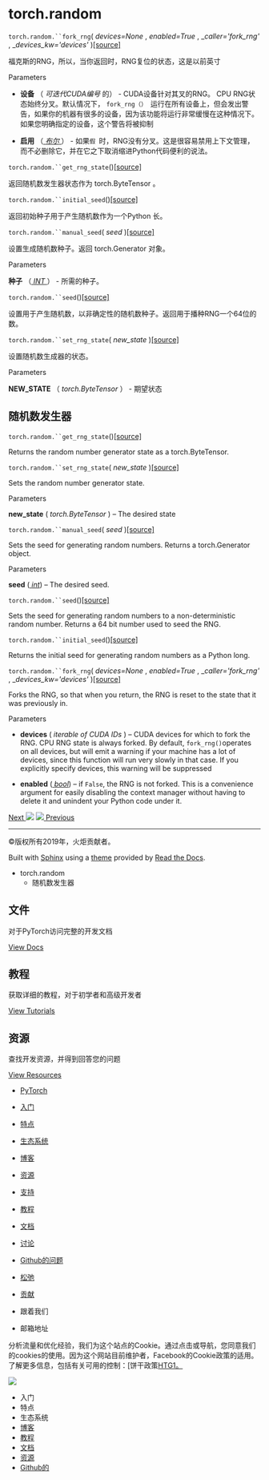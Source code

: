 # torch.random

`torch.random.``fork_rng`( _devices=None_ , _enabled=True_ ,
__caller='fork_rng'_ , __devices_kw='devices'_
)[[source]](_modules/torch/random.html#fork_rng)

    

福克斯的RNG，所以，当你返回时，RNG复位的状态，这是以前英寸

Parameters

    

  * **设备** （ _可迭代CUDA编号_ 的） - CUDA设备针对其叉的RNG。 CPU RNG状态始终分叉。默认情况下， `fork_rng（） `运行在所有设备上，但会发出警告，如果你的机器有很多的设备，因为该功能将运行非常缓慢在这种情况下。如果您明确指定的设备，这个警告将被抑制

  * **启用** （[ _布尔_ ](https://docs.python.org/3/library/functions.html#bool "\(in Python v3.7\)")） - 如果`假 `时，RNG没有分叉。这是很容易禁用上下文管理，而不必删除它，并在它之下取消缩进Python代码便利的说法。

`torch.random.``get_rng_state`()[[source]](_modules/torch/random.html#get_rng_state)

    

返回随机数发生器状态作为 torch.ByteTensor 。

`torch.random.``initial_seed`()[[source]](_modules/torch/random.html#initial_seed)

    

返回初始种子用于产生随机数作为一个Python 长。

`torch.random.``manual_seed`( _seed_
)[[source]](_modules/torch/random.html#manual_seed)

    

设置生成随机数种子。返回 torch.Generator 对象。

Parameters

    

**种子** （[ _INT_ ](https://docs.python.org/3/library/functions.html#int "\(in
Python v3.7\)")） - 所需的种子。

`torch.random.``seed`()[[source]](_modules/torch/random.html#seed)

    

设置用于产生随机数，以非确定性的随机数种子。返回用于播种RNG一个64位的数。

`torch.random.``set_rng_state`( _new_state_
)[[source]](_modules/torch/random.html#set_rng_state)

    

设置随机数生成器的状态。

Parameters

    

**NEW_STATE** （ _torch.ByteTensor_ ） - 期望状态

## 随机数发生器

`torch.random.``get_rng_state`()[[source]](_modules/torch/random.html#get_rng_state)

    

Returns the random number generator state as a torch.ByteTensor.

`torch.random.``set_rng_state`( _new_state_
)[[source]](_modules/torch/random.html#set_rng_state)

    

Sets the random number generator state.

Parameters

    

**new_state** ( _torch.ByteTensor_ ) – The desired state

`torch.random.``manual_seed`( _seed_
)[[source]](_modules/torch/random.html#manual_seed)

    

Sets the seed for generating random numbers. Returns a torch.Generator object.

Parameters

    

**seed** ([ _int_](https://docs.python.org/3/library/functions.html#int "\(in
Python v3.7\)")) – The desired seed.

`torch.random.``seed`()[[source]](_modules/torch/random.html#seed)

    

Sets the seed for generating random numbers to a non-deterministic random
number. Returns a 64 bit number used to seed the RNG.

`torch.random.``initial_seed`()[[source]](_modules/torch/random.html#initial_seed)

    

Returns the initial seed for generating random numbers as a Python long.

`torch.random.``fork_rng`( _devices=None_ , _enabled=True_ ,
__caller='fork_rng'_ , __devices_kw='devices'_
)[[source]](_modules/torch/random.html#fork_rng)

    

Forks the RNG, so that when you return, the RNG is reset to the state that it
was previously in.

Parameters

    

  * **devices** ( _iterable of CUDA IDs_ ) – CUDA devices for which to fork the RNG. CPU RNG state is always forked. By default, `fork_rng()`operates on all devices, but will emit a warning if your machine has a lot of devices, since this function will run very slowly in that case. If you explicitly specify devices, this warning will be suppressed

  * **enabled** ([ _bool_](https://docs.python.org/3/library/functions.html#bool "\(in Python v3.7\)")) – if `False`, the RNG is not forked. This is a convenience argument for easily disabling the context manager without having to delete it and unindent your Python code under it.

[Next ![](_static/images/chevron-right-orange.svg)](bottleneck.html
"torch.utils.bottleneck") [![](_static/images/chevron-right-orange.svg)
Previous](multiprocessing.html "Multiprocessing package -
torch.multiprocessing")

* * *

©版权所有2019年，火炬贡献者。

Built with [Sphinx](http://sphinx-doc.org/) using a
[theme](https://github.com/rtfd/sphinx_rtd_theme) provided by [Read the
Docs](https://readthedocs.org).

  * torch.random 
    * 随机数发生器

## 文件

对于PyTorch访问完整的开发文档

[View Docs](https://pytorch.org/docs/stable/index.html)

## 教程

获取详细的教程，对于初学者和高级开发者

[View Tutorials](https://pytorch.org/tutorials)

## 资源

查找开发资源，并得到回答您的问题

[View Resources](https://pytorch.org/resources)

[](https://pytorch.org/)

  * [ PyTorch ](https://pytorch.org/)
  * [入门](https://pytorch.org/get-started)
  * [特点](https://pytorch.org/features)
  * [生态系统](https://pytorch.org/ecosystem)
  * [博客](https://pytorch.org/blog/)
  * [资源](https://pytorch.org/resources)

  * [支持](https://pytorch.org/support)
  * [教程](https://pytorch.org/tutorials)
  * [文档](https://pytorch.org/docs/stable/index.html)
  * [讨论](https://discuss.pytorch.org)
  * [ Github的问题](https://github.com/pytorch/pytorch/issues)
  * [松弛](https://pytorch.slack.com)
  * [贡献](https://github.com/pytorch/pytorch/blob/master/CONTRIBUTING.md)

  * 跟着我们
  * 邮箱地址

[](https://www.facebook.com/pytorch) [](https://twitter.com/pytorch)

分析流量和优化经验，我们为这个站点的Cookie。通过点击或导航，您同意我们的cookies的使用。因为这个网站目前维护者，Facebook的Cookie政策的适用。了解更多信息，包括有关可用的控制：[饼干政策[HTG1。](https://www.facebook.com/policies/cookies/)

![](_static/images/pytorch-x.svg)

[](https://pytorch.org/)

  * 入门
  * 特点
  * 生态系统
  * [博客](https://pytorch.org/blog/)
  * [教程](https://pytorch.org/tutorials)
  * [文档](https://pytorch.org/docs/stable/index.html)
  * [资源](https://pytorch.org/resources)
  * [ Github的](https://github.com/pytorch/pytorch)

